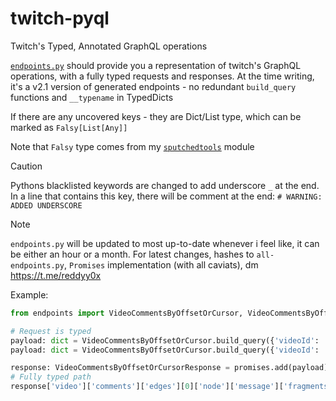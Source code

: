 # twitch-pyql

Twitch's Typed, Annotated GraphQL operations

[`endpoints.py`](endpoints.py) should provide you a representation of twitch's GraphQL operations, with a fully typed requests and responses. At the time writing, it's a v2.1 version of generated endpoints - no redundant `build_query` functions and `__typename` in TypedDicts

If there are any uncovered keys - they are Dict/List type, which can be marked as `Falsy[List[Any]]`

Note that `Falsy` type comes from my [`sputchedtools`](https://pypi.org/project/sputchedtools) module

> [!CAUTION]
> Pythons blacklisted keywords are changed to add underscore `_` at the end. In a line that contains this key, there will be comment at the end: `# WARNING: ADDED UNDERSCORE`

> [!NOTE]
> `endpoints.py` will be updated to most up-to-date whenever i feel like, it can be either an hour or a month. For latest changes, hashes to `all-endpoints.py`, `Promises` implementation (with all caviats), dm https://t.me/reddyy0x

Example:

```python
from endpoints import VideoCommentsByOffsetOrCursor, VideoCommentsByOffsetOrCursorResponse

# Request is typed
payload: dict = VideoCommentsByOffsetOrCursor.build_query({'videoId': ..., 'contentOffsetSeconds': ...})
payload: dict = VideoCommentsByOffsetOrCursor.build_query({'videoId': ..., 'cursor': ...})

response: VideoCommentsByOffsetOrCursorResponse = promises.add(payload)
# Fully typed path
response['video']['comments']['edges'][0]['node']['message']['fragments'][0]['text']
